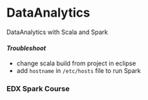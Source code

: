 # DataAnalytics
DataAnalytics with Scala and Spark


#### _Troubleshoot_
- change scala build from project in eclipse
- add `hostname` in `/etc/hosts` file to run Spark


### EDX Spark Course